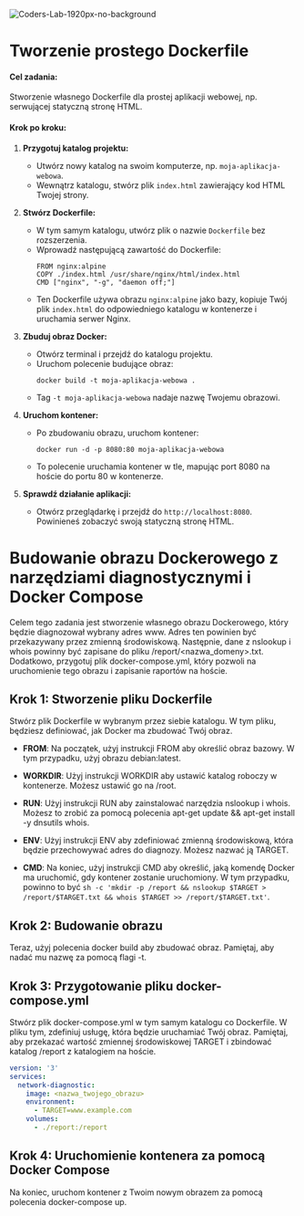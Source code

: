 ![Coders-Lab-1920px-no-background](https://user-images.githubusercontent.com/30623667/104709394-2cabee80-571f-11eb-9518-ea6a794e558e.png)


# Tworzenie prostego Dockerfile

#### Cel zadania:
Stworzenie własnego Dockerfile dla prostej aplikacji webowej, np. serwującej statyczną stronę HTML.

#### Krok po kroku:
1. **Przygotuj katalog projektu:**
    - Utwórz nowy katalog na swoim komputerze, np. `moja-aplikacja-webowa`.
    - Wewnątrz katalogu, stwórz plik `index.html` zawierający kod HTML Twojej strony.

2. **Stwórz Dockerfile:**
    - W tym samym katalogu, utwórz plik o nazwie `Dockerfile` bez rozszerzenia.
    - Wprowadź następującą zawartość do Dockerfile:
      ```
      FROM nginx:alpine
      COPY ./index.html /usr/share/nginx/html/index.html
      CMD ["nginx", "-g", "daemon off;"]
      ```
    - Ten Dockerfile używa obrazu `nginx:alpine` jako bazy, kopiuje Twój plik `index.html` do odpowiedniego katalogu w kontenerze i uruchamia serwer Nginx.

3. **Zbuduj obraz Docker:**
    - Otwórz terminal i przejdź do katalogu projektu.
    - Uruchom polecenie budujące obraz:
      ```
      docker build -t moja-aplikacja-webowa .
      ```
    - Tag `-t moja-aplikacja-webowa` nadaje nazwę Twojemu obrazowi.

4. **Uruchom kontener:**
    - Po zbudowaniu obrazu, uruchom kontener:
      ```
      docker run -d -p 8080:80 moja-aplikacja-webowa
      ```
    - To polecenie uruchamia kontener w tle, mapując port 8080 na hoście do portu 80 w kontenerze.

5. **Sprawdź działanie aplikacji:**
    - Otwórz przeglądarkę i przejdź do `http://localhost:8080`. Powinieneś zobaczyć swoją statyczną stronę HTML.



# Budowanie obrazu Dockerowego z narzędziami diagnostycznymi i Docker Compose


Celem tego zadania jest stworzenie własnego obrazu Dockerowego, który będzie diagnozował wybrany adres www.
Adres ten powinien być przekazywany przez zmienną środowiskową.
Następnie, dane z nslookup i whois powinny być zapisane do pliku /report/<nazwa_domeny>.txt.
Dodatkowo, przygotuj plik docker-compose.yml, który pozwoli na uruchomienie tego obrazu i zapisanie raportów na hoście.

## Krok 1: Stworzenie pliku Dockerfile
Stwórz plik Dockerfile w wybranym przez siebie katalogu. W tym pliku, będziesz definiować, jak Docker ma zbudować Twój obraz.

- **FROM**: Na początek, użyj instrukcji FROM aby określić obraz bazowy. W tym przypadku, użyj obrazu debian:latest.

- **WORKDIR**: Użyj instrukcji WORKDIR aby ustawić katalog roboczy w kontenerze. Możesz ustawić go na /root.

- **RUN**: Użyj instrukcji RUN aby zainstalować narzędzia nslookup i whois. Możesz to zrobić za pomocą polecenia apt-get update && apt-get install -y dnsutils whois.

- **ENV**: Użyj instrukcji ENV aby zdefiniować zmienną środowiskową, która będzie przechowywać adres do diagnozy. Możesz nazwać ją TARGET.

- **CMD**: Na koniec, użyj instrukcji CMD aby określić, jaką komendę Docker ma uruchomić, gdy kontener zostanie uruchomiony. W tym przypadku, powinno to być `sh -c 'mkdir -p /report && nslookup $TARGET > /report/$TARGET.txt && whois $TARGET >> /report/$TARGET.txt'`.

## Krok 2: Budowanie obrazu
Teraz, użyj polecenia docker build aby zbudować obraz. Pamiętaj, aby nadać mu nazwę za pomocą flagi -t.

## Krok 3: Przygotowanie pliku docker-compose.yml
Stwórz plik docker-compose.yml w tym samym katalogu co Dockerfile. W pliku tym, zdefiniuj usługę, która będzie uruchamiać Twój obraz. Pamiętaj, aby przekazać wartość zmiennej środowiskowej TARGET i zbindować katalog /report z katalogiem na hoście.

```yaml
version: '3'
services:
  network-diagnostic:
    image: <nazwa_twojego_obrazu>
    environment:
      - TARGET=www.example.com
    volumes:
      - ./report:/report
```
## Krok 4: Uruchomienie kontenera za pomocą Docker Compose
Na koniec, uruchom kontener z Twoim nowym obrazem za pomocą polecenia docker-compose up.
